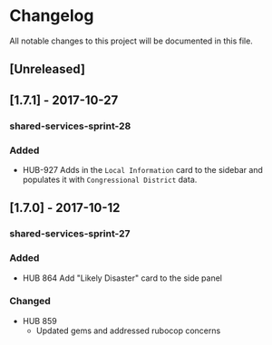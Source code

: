# Changelog
All notable changes to this project will be documented in this file.

## [Unreleased]

## [1.7.1] - 2017-10-27
### shared-services-sprint-28
### Added
  - HUB-927 Adds in the `Local Information` card to the sidebar and populates it with `Congressional District` data.

## [1.7.0] - 2017-10-12
### shared-services-sprint-27
### Added

  - HUB 864 Add "Likely Disaster" card to the side panel

### Changed

  - HUB 859
    - Updated gems and addressed rubocop concerns

